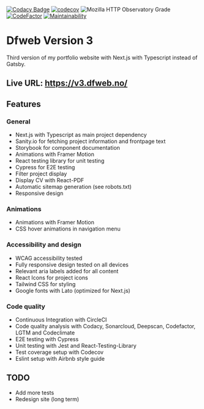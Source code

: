 [![Codacy Badge](https://app.codacy.com/project/badge/Grade/129bf1165c3a455fadb43ddf5f67e1bd)](https://www.codacy.com/gh/w3bdesign/dfweb-v3/dashboard?utm_source=github.com&utm_medium=referral&utm_content=w3bdesign/dfweb-v3&utm_campaign=Badge_Grade)
[![codecov](https://codecov.io/gh/w3bdesign/dfweb-v3/branch/master/graph/badge.svg?token=VML3KNGO0N)](https://codecov.io/gh/w3bdesign/dfweb-v3)
![Mozilla HTTP Observatory Grade](https://img.shields.io/mozilla-observatory/grade-score/v3.dfweb.no)
[![CodeFactor](https://www.codefactor.io/repository/github/w3bdesign/dfweb-v3/badge)](https://www.codefactor.io/repository/github/w3bdesign/dfweb-v3)
[![Maintainability](https://api.codeclimate.com/v1/badges/ffcd837a61db13b9630e/maintainability)](https://codeclimate.com/github/w3bdesign/dfweb-v3/maintainability)

# Dfweb Version 3

Third version of my portfolio website with Next.js with Typescript instead of Gatsby.

## Live URL: <https://v3.dfweb.no/>

## Features

### General

-   Next.js with Typescript as main project dependency
-   Sanity.io for fetching project information and frontpage text
-   Storybook for component documentation
-   Animations with Framer Motion
-   React testing library for unit testing
-   Cypress for E2E testing
-   Filter project display
-   Display CV with React-PDF
-   Automatic sitemap generation (see robots.txt)
-   Responsive design

### Animations

-   Animations with Framer Motion
-   CSS hover animations in navigation menu

### Accessibility and design

-   WCAG accessibility tested
-   Fully responsive design tested on all devices
-   Relevant aria labels added for all content
-   React Icons for project icons
-   Tailwind CSS for styling
-   Google fonts with Lato (optimized for Next.js)

### Code quality

-   Continuous Integration with CircleCI
-   Code quality analysis with Codacy, Sonarcloud, Deepscan, Codefactor, LGTM and Codeclimate
-   E2E testing with Cypress
-   Unit testing with Jest and React-Testing-Library
-   Test coverage setup with Codecov
-   Eslint setup with Airbnb style guide

## TODO

-   Add more tests
-   Redesign site (long term)
